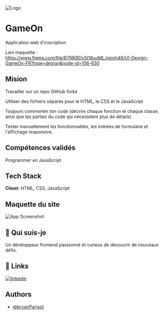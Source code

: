 
![Logo](https://raw.githubusercontent.com/BryanParisot/ParisotBryan_4_02082021/main/starterOnly/Logo.png)


# GameOn

Application web d'inscription

Lien maquette : https://www.figma.com/file/B7NKBDvSI18uoMLJgpnh48/UI-Design-GameOn-FR?type=design&node-id=106-630

## Mision 

Travailler sur un repo GitHub forké 

Utiliser des fichiers séparés pour le HTML, le CSS et le JavaScript 

Toujours commenter ton code (décrire chaque fonction et chaque classe, ainsi que les parties du code qui nécessitent plus de détails) 

Tester manuellement les fonctionnalités, les entrées de formulaire et l'affichage responsive.


## Compétences validés 

Programmer en JavaScript

## Tech Stack

**Client:** HTML, CSS, JavaScript




## Maquette du site

![App Screenshot](https://user.oc-static.com/upload/2021/12/15/16395717662959_HomePage.png)


## 🚀 Qui suis-je 
Un développeur frontend passionné et curieux de découvrir de nouveaux défis.


## 🔗 Links
[![linkedin](https://img.shields.io/badge/linkedin-0A66C2?style=for-the-badge&logo=linkedin&logoColor=white)](https://www.linkedin.com/in/bryan-parisot-a99b0a1b1/)



## Authors

- [@bryanParisot](https://github.com/BryanParisot)

